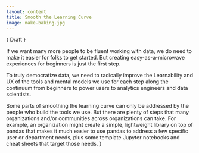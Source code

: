 ```yaml
---
layout: content
title: Smooth the Learning Curve
image: make-baking.jpg
---
```


{ Draft }

If we want many more people to be fluent working with data, we do need to make it easier for folks to get started.  But creating easy-as-a-microwave experiences for beginners is just the first step.  

To truly democratize data, we need to radically improve the Learnability and UX of the tools and mental models we use for each step along the continuum from beginners to power users to analytics engineers and data scientists.

Some parts of smoothing the learning curve can only be addressed by the people who build the tools we use.  But there are plenty of steps that many organizations and/or communities across organizations can take.  For example, an organization might create a simple, lightweight library on top of pandas that makes it much easier to use pandas to address a few specific user or department needs, plus some template Jupyter notebooks and cheat sheets that target those needs.
}